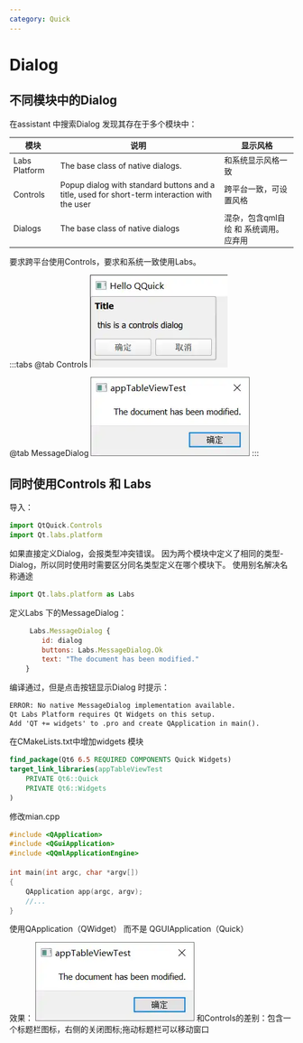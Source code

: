 ```yaml
---
category: Quick
---
```


# Dialog


## 不同模块中的Dialog
在assistant 中搜索Dialog 发现其存在于多个模块中：

| 模块            | 说明                                                                                            | 显示风格                  |
| ------------- | --------------------------------------------------------------------------------------------- | --------------------- |
| Labs Platform | The base class of native dialogs.                                                             | 和系统显示风格一致             |
| Controls      | Popup dialog with standard buttons and a title, used for short-term interaction with the user | 跨平台一致，可设置风格           |
| Dialogs       | The base class of native dialogs                                                              | 混杂，包含qml自绘 和 系统调用。应弃用 |
要求跨平台使用Controls，要求和系统一致使用Labs。

:::tabs
@tab Controls
![](./attachments/Dialog-Controls.webp)

@tab MessageDialog
![](./attachments/Dialog.webp)
:::


## 同时使用Controls 和 Labs 
导入：
``` js
import QtQuick.Controls
import Qt.labs.platform
```

如果直接定义Dialog，会报类型冲突错误。
因为两个模块中定义了相同的类型-Dialog，所以同时使用时需要区分同名类型定义在哪个模块下。
使用别名解决名称通途
``` js
import Qt.labs.platform as Labs
```

定义Labs 下的MessageDialog：
``` js
     Labs.MessageDialog {
        id: dialog
        buttons: Labs.MessageDialog.Ok
        text: "The document has been modified."
    }
```
编译通过，但是点击按钮显示Dialog 时提示：
``` 
ERROR: No native MessageDialog implementation available.
Qt Labs Platform requires Qt Widgets on this setup.
Add 'QT += widgets' to .pro and create QApplication in main().
```
在CMakeLists.txt中增加widgets 模块
``` cmake
find_package(Qt6 6.5 REQUIRED COMPONENTS Quick Widgets)
target_link_libraries(appTableViewTest
    PRIVATE Qt6::Quick
    PRIVATE Qt6::Widgets
)
```

修改mian.cpp
``` cpp
#include <QApplication>
#include <QGuiApplication>
#include <QQmlApplicationEngine>

int main(int argc, char *argv[])
{
    QApplication app(argc, argv);
	//...
}
```
使用QApplication（QWidget） 而不是 QGUIApplication（Quick）

效果：
![](./attachments/Dialog.webp)
	和Controls的差别：包含一个标题栏图标，右侧的关闭图标;拖动标题栏可以移动窗口
	